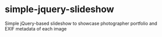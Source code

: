 # simple-jquery-slideshow
 Simple jQuery-based slideshow to showcase photographer portfolio and EXIF metadata of each image
